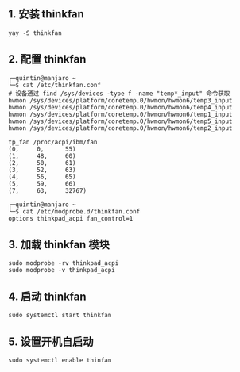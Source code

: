 ## 1. 安装 thinkfan

`yay -S thinkfan`

## 2. 配置 thinkfan

``` shell
╭─quintin@manjaro ~ 
╰─$ cat /etc/thinkfan.conf 
# 设备通过 find /sys/devices -type f -name "temp*_input" 命令获取
hwmon /sys/devices/platform/coretemp.0/hwmon/hwmon6/temp3_input
hwmon /sys/devices/platform/coretemp.0/hwmon/hwmon6/temp4_input
hwmon /sys/devices/platform/coretemp.0/hwmon/hwmon6/temp1_input
hwmon /sys/devices/platform/coretemp.0/hwmon/hwmon6/temp5_input
hwmon /sys/devices/platform/coretemp.0/hwmon/hwmon6/temp2_input

tp_fan /proc/acpi/ibm/fan
(0,     0,      55)
(1,     48,     60)
(2,     50,     61)
(3,     52,     63)
(4,     56,     65)
(5,     59,     66)
(7,     63,     32767)

╭─quintin@manjaro ~ 
╰─$ cat /etc/modprobe.d/thinkfan.conf                  
options thinkpad_acpi fan_control=1
```

## 3. 加载 thinkfan 模块

``` shell
sudo modprobe -rv thinkpad_acpi
sudo modprobe -v thinkpad_acpi
```

## 4. 启动 thinkfan

`sudo systemctl start thinkfan`

## 5. 设置开机自启动

`sudo systemctl enable thinfan`
